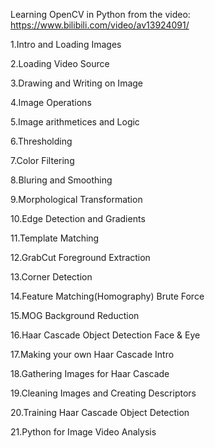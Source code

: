 Learning OpenCV in Python from the video: https://www.bilibili.com/video/av13924091/

1.Intro and Loading Images

2.Loading Video Source

3.Drawing and Writing on Image

4.Image Operations

5.Image arithmetices and Logic

6.Thresholding

7.Color Filtering

8.Bluring and Smoothing

9.Morphological Transformation

10.Edge Detection and Gradients

11.Template Matching

12.GrabCut Foreground Extraction

13.Corner Detection

14.Feature Matching(Homography) Brute Force

15.MOG Background Reduction

16.Haar Cascade Object Detection Face & Eye

17.Making your own Haar Cascade Intro

18.Gathering Images for Haar Cascade

19.Cleaning Images and Creating Descriptors

20.Training Haar Cascade Object Detection

21.Python for Image Video Analysis